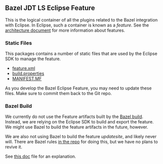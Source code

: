 ## Bazel JDT LS Eclipse Feature

This is the logical container of all the plugins related to the Bazel integration with Eclipse.
In Eclipse, such a container is known as a *feature*.
See the [architecture document](../docs/dev/architecture.md) for more information about features.

### Static Files

This packages contains a number of static files that are used by the Eclipse SDK to manage the feature.

- [feature.xml](feature.xml)
- [build.properties](build.properties)
- [MANIFEST.MF](META-INF/MANIFEST.MF)

As you develop the Bazel Eclipse Feature, you may need to update these files.
Make sure to commit them back to the Git repo.

### Bazel Build

We currently do not use the Feature artifacts built by the [Bazel build](BUILD).
Instead, we are relying on the Eclipse SDK to build and export the feature.
We might use Bazel to build the feature artifacts in the future, however.

We are also not using Bazel to build the feature *updatesite*, and likely never will.
There are Bazel rules [in the repo](../tools/eclipse_updatesite) for doing this, but we have no plans to revive it.

See [this doc](../docs/dev/threebuilds.md) file for an explanation.
